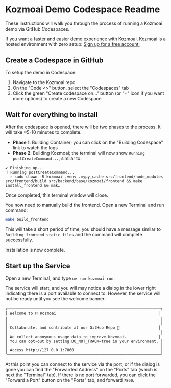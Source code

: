 # Kozmoai Demo Codespace Readme

These instructions will walk you through the process of running a Kozmoai demo via GitHub Codespaces.

If you want a faster and easier demo experience with Kozmoai, Kozmoai is a hosted environment with zero setup: [Sign up for a free account.](https://astra.datastax.com/signup?type=kozmoai)

## Create a Codespace in GitHub

To setup the demo in Codespace:

1. Navigate to the Kozmoai repo
2. On the "Code <>" button, select the "Codespaces" tab
3. Click the green "Create codespace on..." button (or "+" icon if you want more options) to create a new Codespace

## Wait for everything to install

After the codespace is opened, there will be two phases to the process. It will take ≈5-10 minutes to complete.

* **Phase 1**: Building Container; you can click on the "Building Codespace" link to watch the logs
* **Phase 2**: Building Kozmoai; the terminal will now show `Running postCreateCommand...`, similar to:

```
✔ Finishing up...
⠸ Running postCreateCommand...
  › sudo chown -R kozmoai .venv .mypy_cache src/frontend/node_modules src/frontend/build src/backend/base/kozmoai/frontend && make install_frontend && mak…
```

Once completed, this terminal window will close.

You now need to manually build the frontend. Open a new Terminal and run command:

```bash
make build_frontend
```

This will take a short period of time, you should have a message similar to `Building frontend static files` and the command will complete successfully. 

Installation is now complete.

## Start up the Service

Open a new Terminal, and type `uv run kozmoai run`.

The service will start, and you will may notice a dialog in the lower right indicating there is a port available to connect to. However, the service will not be ready until you see the welcome banner:

```
╭───────────────────────────────────────────────────────────────────╮
│ Welcome to ⛓ Kozmoai                                             │
│                                                                   │
│                                                                   │
│ Collaborate, and contribute at our GitHub Repo 🌟                 │
│                                                                   │
│ We collect anonymous usage data to improve Kozmoai.              │
│ You can opt-out by setting DO_NOT_TRACK=true in your environment. │
│                                                                   │
│ Access http://127.0.0.1:7860                                      │
╰───────────────────────────────────────────────────────────────────╯
```

At this point you can connect to the service via the port, or if the dialog is gone you can find the "Forwarded Address" on the "Ports" tab (which is next the "Terminal" tab). If there is no port forwarded, you can click the "Forward a Port" button on the "Ports" tab, and forward `7860`. 